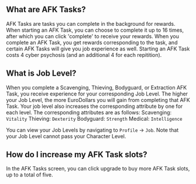 
## What are AFK Tasks?
AFK Tasks are tasks you can complete in the background for rewards. When starting an AFK Task, you can choose to complete it up to 16 times, after which you can click 'complete' to receive your rewards.
When you complete an AFK Task, you get rewards corresponding to the task, and certain AFK Tasks will give you job experience as well. Starting an AFK Task costs 4 cyber psychosis (and an additional 4 for each repitition).

## What is Job Level?
When you complete a Scavenging, Thieving, Bodyguard, or Extraction AFK Task, you receive experience for your corresponding Job Level. The higher your Job Level, the more EuroDollars you will gain from completing that AFK Task. Your job level also increases the corresponding attribute by one for each level. The corresponding attributes are as follows:
Scavenging: `Vitality`
Thieving: `Dexterity`
Bodyguard: `Strength`
Medical: `Intelligence`

You can view your Job Levels by navigating to `Profile` -> `Job`.
Note that your Job Level cannot pass your Character Level.

## How do I increase my AFK Task slots?
In the AFK Tasks screen, you can click upgrade to buy more AFK Task slots, up to a total of five.
